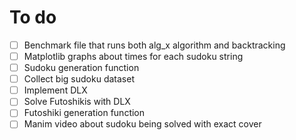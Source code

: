 # To do

- [ ] Benchmark file that runs both alg_x algorithm and backtracking
- [ ] Matplotlib graphs about times for each sudoku string
- [ ] Sudoku generation function
- [ ] Collect big sudoku dataset
- [ ] Implement DLX
- [ ] Solve Futoshikis with DLX
- [ ] Futoshiki generation function
- [ ] Manim video about sudoku being solved with exact cover
